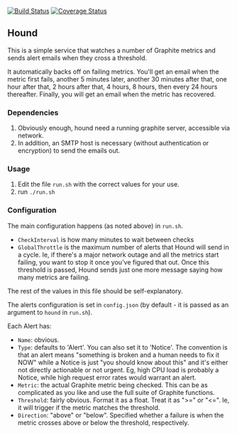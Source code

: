 [![Build Status](https://travis-ci.org/ccnmtl/hound.svg?branch=master)](https://travis-ci.org/ccnmtl/hound)
[![Coverage Status](https://coveralls.io/repos/github/ccnmtl/hound/badge.svg?branch=master)](https://coveralls.io/github/ccnmtl/hound?branch=master)

## Hound

This is a simple service that watches a number of Graphite metrics and
sends alert emails when they cross a threshold.

It automatically backs off on failing metrics. You'll get an email
when the metric first fails, another 5 minutes later, another 30
minutes after that, one hour after that, 2 hours after that, 4 hours,
8 hours, then every 24 hours thereafter. Finally, you will get an
email when the metric has recovered.

### Dependencies

1. Obviously enough, hound need a running graphite server, accessible via
   network.
2. In addition, an SMTP host is necessary (without authentication or
   encryption) to send the emails out.

### Usage

1. Edit the file `run.sh` with the correct values for your use.
2. run `./run.sh`

### Configuration

The main configuration happens (as noted above) in `run.sh`.

* `CheckInterval` is how many minutes to wait between checks
* `GlobalThrottle` is the maximum number of alerts that Hound will send in a
  cycle. Ie, if there's a major network outage and all the metrics start
  failing, you want to stop it once you've figured that out. Once this
  threshold is passed, Hound sends just one more message saying how many
  metrics are failing.

The rest of the values in this file should be self-explanatory.

The alerts configuration is set in `config.json` (by default - it is passed as
an argument to `hound` in `run.sh`).

Each Alert has:

* `Name`: obvious.
* `Type`: defaults to 'Alert'. You can also set it to 'Notice'. The
  convention is that an alert means "something is broken and a human
  needs to fix it NOW" while a Notice is just "you should know about
  this" and it's either not directly actionable or not urgent. Eg,
  high CPU load is probably a Notice, while high request error rates
  would warrant an alert.
* `Metric`: the actual Graphite metric being checked. This can be as
  complicated as you like and use the full suite of Graphite
  functions.
* `Threshold`: fairly obvious. Format it as a float. Treat it as ">="
  or "<=". Ie, it will trigger if the metric matches the threshold.
* `Direction`: "above" or "below". Specified whether a failure is when
  the metric crosses above or below the threshold, respectively.
